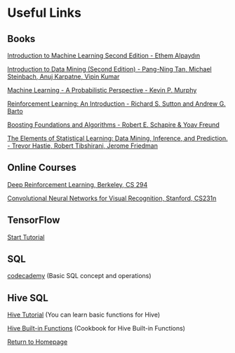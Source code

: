 # Useful Links

## Books

[Introduction to Machine Learning Second Edition - Ethem Alpaydın](http://cs.du.edu/~mitchell/mario_books/Introduction_to_Machine_Learning_-_2e_-_Ethem_Alpaydin.pdf)

[Introduction to Data Mining (Second Edition) - Pang-Ning Tan, Michael Steinbach, Anuj Karpatne, Vipin Kumar](https://www-users.cs.umn.edu/~kumar001/dmbook/index.php)

[Machine Learning - A Probabilistic Perspective - Kevin P. Murphy](http://dsd.future-lab.cn/members/2015nlp/Machine_Learning.pdf)

[Reinforcement Learning: An Introduction - Richard S. Sutton and Andrew G. Barto](http://incompleteideas.net/book/bookdraft2018jan1.pdf)

[Boosting Foundations and Algorithms - Robert E. Schapire & Yoav Freund](https://doc.lagout.org/science/0_Computer%20Science/2_Algorithms/Boosting_%20Foundations%20and%20Algorithms%20%5BSchapire%20%26%20Freund%202012-05-18%5D.pdf)

[The Elements of Statistical Learning: Data Mining, Inference, and Prediction. - Trevor Hastie, Robert Tibshirani, Jerome Friedman](http://web.stanford.edu/~hastie/ElemStatLearn/)

## Online Courses

[Deep Reinforcement Learning, Berkeley, CS 294](http://rll.berkeley.edu/deeprlcourse/)

[Convolutional Neural Networks for Visual Recognition, Stanford, CS231n](http://cs231n.stanford.edu/)

## TensorFlow 

[Start Tutorial](https://www.tensorflow.org/get_started/get_started)

## SQL

[codecademy](https://www.codecademy.com/learn/learn-sql) (Basic SQL concept and operations)

## Hive SQL

[Hive Tutorial](https://www.tutorialspoint.com/hive/index.htm)
(You can learn basic functions for Hive)

[Hive Built-in Functions](https://docs.treasuredata.com/articles/hive-functions)
(Cookbook for Hive Built-in Functions)

[Return to Homepage](./)
